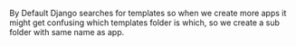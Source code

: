 By Default Django searches for templates so when we create more apps 
it might get confusing which templates folder is which, so we create 
a sub folder with same name as app.